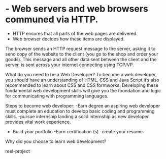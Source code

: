 # -	Web servers and web browsers communed via HTTP.
-	HTTP ensures that all parts of the web pages are delivered.
-	Web browser decides how these items are displayed.

The browser sends an HTTP request message to the server, asking it to send copy of the website to the client (you go to the shop and order your goods). This message and all other data sent between the client and the server, is sent across your internet connecting using TCP/VP.

What do you need to be a Web Developer?
To become a web developer, you should have an understanding of HTML, CSS and Java Script it’s also recommended to learn about CSS and CSS formworks. Developing these fundamental web development skills will give you the foundation and logic for communicating with programming languages.


Steps to become web developer:
-Earn degree an aspiring web developer must complete an education to develop basic coding and programming skills.
-pursue internship landing a solid internship as new developer provides vital work experience.
- Build your portfolio
-Earn certification (s)
-create your resume.

Why did you choose to learn web development?






reel-project
